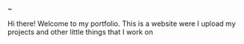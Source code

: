 <!-- # maicodes-exe.github.io -->~
Hi there!
Welcome to my portfolio. This is a website were I upload my projects and other little things that I work on